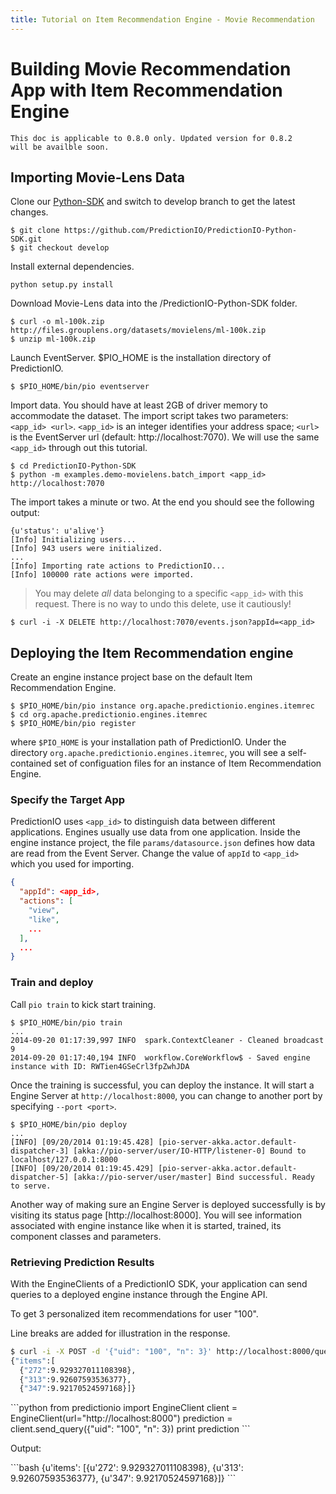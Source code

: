 ```yaml
---
title: Tutorial on Item Recommendation Engine - Movie Recommendation
---
```


# Building Movie Recommendation App with Item Recommendation Engine
<code>This doc is applicable to 0.8.0 only. Updated version for 0.8.2 will be availble soon.</code>

## Importing Movie-Lens Data

Clone our
[Python-SDK](https://github.com/PredictionIO/PredictionIO-Python-SDK) and
switch to develop branch to get the latest changes.

```
$ git clone https://github.com/PredictionIO/PredictionIO-Python-SDK.git
$ git checkout develop
```

Install external dependencies.

```
python setup.py install
````

Download Movie-Lens data into the /PredictionIO-Python-SDK folder.

```
$ curl -o ml-100k.zip http://files.grouplens.org/datasets/movielens/ml-100k.zip
$ unzip ml-100k.zip
```

Launch EventServer. $PIO_HOME is the installation directory of PredictionIO.

```
$ $PIO_HOME/bin/pio eventserver
```

Import data. You should have at least 2GB of driver memory to accommodate the dataset. The import script takes two parameters: `<app_id> <url>`.
`<app_id>` is an integer identifies your address space; `<url>` is the
EventServer url (default: http://localhost:7070). We will use the same
`<app_id>` through out this tutorial.

```
$ cd PredictionIO-Python-SDK
$ python -m examples.demo-movielens.batch_import <app_id> http://localhost:7070
```

The import takes a minute or two. At the end you should see the following
output:

```
{u'status': u'alive'}
[Info] Initializing users...
[Info] 943 users were initialized.
...
[Info] Importing rate actions to PredictionIO...
[Info] 100000 rate actions were imported.
```

> You may delete *all* data belonging to a specific `<app_id>` with this
> request.  There is no way to undo this delete, use it cautiously!
```
$ curl -i -X DELETE http://localhost:7070/events.json?appId=<app_id>
```

## Deploying the Item Recommendation engine
Create an engine instance project base on the default Item Recommendation
Engine.

```
$ $PIO_HOME/bin/pio instance org.apache.predictionio.engines.itemrec
$ cd org.apache.predictionio.engines.itemrec
$ $PIO_HOME/bin/pio register
```
where `$PIO_HOME` is your installation path of PredictionIO.
Under the directory `org.apache.predictionio.engines.itemrec`, you will see a
self-contained set of configuation files for an instance of Item Recommendation
Engine.

### Specify the Target App

PredictionIO uses `<app_id>` to distinguish data between different applications.
Engines usually use data from one application. Inside the engine instance project,
the file `params/datasource.json` defines how data are read from the Event Server.
Change the value of `appId` to `<app_id>` which you used for importing.

```json
{
  "appId": <app_id>,
  "actions": [
    "view",
    "like",
    ...
  ],
  ...
}
```

### Train and deploy

Call `pio train` to kick start training.

```
$ $PIO_HOME/bin/pio train
...
2014-09-20 01:17:39,997 INFO  spark.ContextCleaner - Cleaned broadcast 9
2014-09-20 01:17:40,194 INFO  workflow.CoreWorkflow$ - Saved engine instance with ID: RWTien4GSeCrl3fpZwhJDA
```

Once the training is successful, you can deploy the instance. It will start a
Engine Server at `http://localhost:8000`, you can change to another port by
specifying `--port <port>`.

```
$ $PIO_HOME/bin/pio deploy
...
[INFO] [09/20/2014 01:19:45.428] [pio-server-akka.actor.default-dispatcher-3] [akka://pio-server/user/IO-HTTP/listener-0] Bound to localhost/127.0.0.1:8000
[INFO] [09/20/2014 01:19:45.429] [pio-server-akka.actor.default-dispatcher-5] [akka://pio-server/user/master] Bind successful. Ready to serve.
```

Another way of making sure an Engine Server is deployed successfully is by
visiting its status page [http://localhost:8000]. You will see information
associated with engine instance like when it is started, trained, its component
classes and parameters.

### Retrieving Prediction Results
With the EngineClients of a PredictionIO SDK, your application can send queries
to a deployed engine instance through the Engine API.

To get 3 personalized item recommendations for user "100".

<div class="tabs">
  <div data-tab="Raw HTTP" data-lang="bash">
<p>Line breaks are added for illustration in the response.</p>

```bash
$ curl -i -X POST -d '{"uid": "100", "n": 3}' http://localhost:8000/queries.json
{"items":[
  {"272":9.929327011108398},
  {"313":9.92607593536377},
  {"347":9.92170524597168}]}
```
  </div>
  <div data-tab="Python SDK" data-lang="python">
```python
from predictionio import EngineClient
client = EngineClient(url="http://localhost:8000")
prediction = client.send_query({"uid": "100", "n": 3})
print prediction
```

<p>Output:</p>
```bash
{u'items': [{u'272': 9.929327011108398}, {u'313': 9.92607593536377}, {u'347':
9.92170524597168}]}
```
  </div>
</div>
